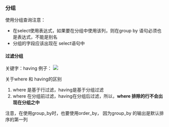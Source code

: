 ### 分组
使用分组查询注意：

* 在select使用表达式，如果要在分组中使用该列，则在group by 语句必须也是表达式，不能是别名
* 分组的字段应该出现在 select语句中

#### 过滤分组
关键字：having
例子：
![](http://7xscq6.com1.z0.glb.clouddn.com/2017-03-27-155930.jpg)

关于where 和 having的区别
1. where 是基于行过滤，having是基于分组过滤
2. where 在分组前过滤，having在分组后过滤，所以，**where 排除的行不会出现在分组之中**

注意，在使用group_by时，也要使用order_by，
因为group_by 的输出是默认排序的第一列

